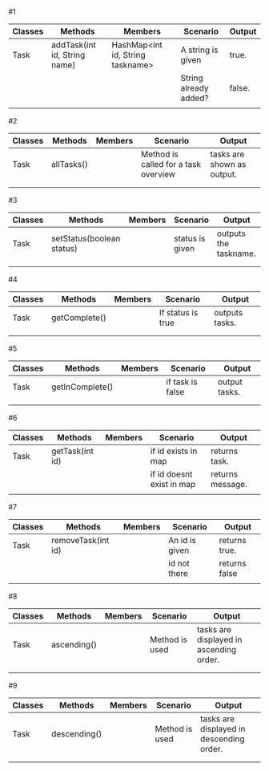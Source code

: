 #1

| Classes | Methods                      | Members                          | Scenario              | Output |
|---------|------------------------------|----------------------------------|-----------------------|--------|
| Task    | addTask(int id, String name) | HashMap<int id, String taskname> | A string is given     | true.  |
|         |                              |                                  | String already added? | false. |
|         |                              |                                  |                       |        |

#2

| Classes | Methods    | Members | Scenario                             | Output                     |
|---------|------------|---------|--------------------------------------|----------------------------|
| Task    | allTasks() |         | Method is called for a task overview | tasks are shown as output. |
|         |            |         |                                      |                            |
|         |            |         |                                      |                            |

#3

| Classes | Methods                   | Members | Scenario        | Output                |
|---------|---------------------------|---------|-----------------|-----------------------|
| Task    | setStatus(boolean status) |         | status is given | outputs the taskname. |
|         |                           |         |                 |                       |
|         |                           |         |                 |                       |

#4

| Classes | Methods       | Members | Scenario           | Output         |
|---------|---------------|---------|--------------------|----------------|
| Task    | getComplete() |         | If status is true  | outputs tasks. |
|         |               |         |                    |                |
|         |               |         |                    |                |

#5

| Classes | Methods         | Members | Scenario         | Output        |
|---------|-----------------|---------|------------------|---------------|
| Task    | getInComplete() |         | if task is false | output tasks. |
|         |                 |         |                  |               |
|         |                 |         |                  |               |

#6


| Classes | Methods         | Members | Scenario                  | Output           |
|---------|-----------------|---------|---------------------------|------------------|
| Task    | getTask(int id) |         | if id exists in map       | returns task.    |
|         |                 |         | if id doesnt exist in map | returns message. |
|         |                 |         |                           |                  |

#7


| Classes | Methods            | Members | Scenario       | Output        |
|---------|--------------------|---------|----------------|---------------|
| Task    | removeTask(int id) |         | An id is given | returns true. |
|         |                    |         | id not there   | returns false |
|         |                    |         |                |               |

#8


| Classes | Methods     | Members | Scenario       | Output                                  |
|---------|-------------|---------|----------------|-----------------------------------------|
| Task    | ascending() |         | Method is used | tasks are displayed in ascending order. |
|         |             |         |                |                                         |
|         |             |         |                |                                         |

#9


| Classes | Methods      | Members | Scenario       | Output                                   |
|---------|--------------|---------|----------------|------------------------------------------|
| Task    | descending() |         | Method is used | tasks are displayed in descending order. |
|         |              |         |                |                                          |
|         |              |         |                |                                          |

